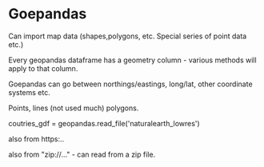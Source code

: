 # Goepandas

Can import map data (shapes,polygons, etc. Special series of point data etc.)

Every geopandas dataframe has a geometry column - various methods will apply to that column. 

Goepandas can go between northings/eastings, long/lat, other coordinate systems etc.

Points, lines (not used much) polygons.

coutries_gdf = geopandas.read_file('naturalearth_lowres')

also from https:..

also from "zip://..." - can read from a zip file.

